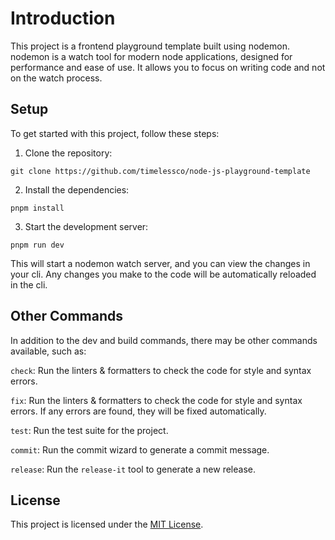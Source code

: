 # Introduction

This project is a frontend playground template built using nodemon. nodemon is a
watch tool for modern node applications, designed for performance and ease of
use. It allows you to focus on writing code and not on the watch process.

## Setup

To get started with this project, follow these steps:

1. Clone the repository:

```
git clone https://github.com/timelessco/node-js-playground-template
```

2. Install the dependencies:

```
pnpm install
```

3. Start the development server:

```
pnpm run dev
```

This will start a nodemon watch server, and you can view the changes in your
cli. Any changes you make to the code will be automatically reloaded in the cli.

## Other Commands

In addition to the dev and build commands, there may be other commands
available, such as:

`check`: Run the linters & formatters to check the code for style and syntax
errors.

`fix`: Run the linters & formatters to check the code for style and syntax
errors. If any errors are found, they will be fixed automatically.

`test`: Run the test suite for the project.

`commit`: Run the commit wizard to generate a commit message.

`release`: Run the `release-it` tool to generate a new release.

## License

This project is licensed under the [MIT License](./LICENSE).
